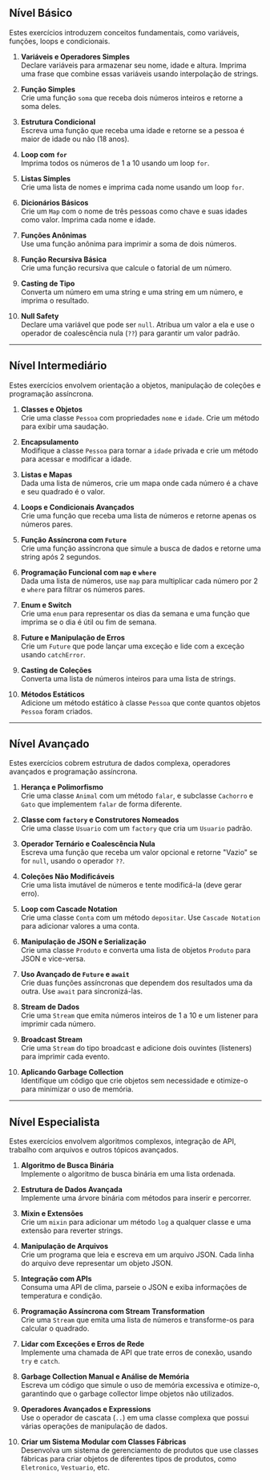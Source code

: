## Nível Básico

Estes exercícios introduzem conceitos fundamentais, como variáveis, funções, loops e condicionais.

1. **Variáveis e Operadores Simples**  
   Declare variáveis para armazenar seu nome, idade e altura. Imprima uma frase que combine essas variáveis usando interpolação de strings.

2. **Função Simples**  
   Crie uma função `soma` que receba dois números inteiros e retorne a soma deles.

3. **Estrutura Condicional**  
   Escreva uma função que receba uma idade e retorne se a pessoa é maior de idade ou não (18 anos).

4. **Loop com `for`**  
   Imprima todos os números de 1 a 10 usando um loop `for`.

5. **Listas Simples**  
   Crie uma lista de nomes e imprima cada nome usando um loop `for`.

6. **Dicionários Básicos**  
   Crie um `Map` com o nome de três pessoas como chave e suas idades como valor. Imprima cada nome e idade.

7. **Funções Anônimas**  
   Use uma função anônima para imprimir a soma de dois números.

8. **Função Recursiva Básica**  
   Crie uma função recursiva que calcule o fatorial de um número.

9. **Casting de Tipo**  
   Converta um número em uma string e uma string em um número, e imprima o resultado.

10. **Null Safety**  
    Declare uma variável que pode ser `null`. Atribua um valor a ela e use o operador de coalescência nula (`??`) para garantir um valor padrão.

---

## Nível Intermediário

Estes exercícios envolvem orientação a objetos, manipulação de coleções e programação assíncrona.

1. **Classes e Objetos**  
   Crie uma classe `Pessoa` com propriedades `nome` e `idade`. Crie um método para exibir uma saudação.

2. **Encapsulamento**  
   Modifique a classe `Pessoa` para tornar a `idade` privada e crie um método para acessar e modificar a idade.

3. **Listas e Mapas**  
   Dada uma lista de números, crie um mapa onde cada número é a chave e seu quadrado é o valor.

4. **Loops e Condicionais Avançados**  
   Crie uma função que receba uma lista de números e retorne apenas os números pares.

5. **Função Assíncrona com `Future`**  
   Crie uma função assíncrona que simule a busca de dados e retorne uma string após 2 segundos.

6. **Programação Funcional com `map` e `where`**  
   Dada uma lista de números, use `map` para multiplicar cada número por 2 e `where` para filtrar os números pares.

7. **Enum e Switch**  
   Crie uma `enum` para representar os dias da semana e uma função que imprima se o dia é útil ou fim de semana.

8. **Future e Manipulação de Erros**  
   Crie um `Future` que pode lançar uma exceção e lide com a exceção usando `catchError`.

9. **Casting de Coleções**  
   Converta uma lista de números inteiros para uma lista de strings.

10. **Métodos Estáticos**  
    Adicione um método estático à classe `Pessoa` que conte quantos objetos `Pessoa` foram criados.

---

## Nível Avançado

Estes exercícios cobrem estrutura de dados complexa, operadores avançados e programação assíncrona.

1. **Herança e Polimorfismo**  
   Crie uma classe `Animal` com um método `falar`, e subclasse `Cachorro` e `Gato` que implementem `falar` de forma diferente.

2. **Classe com `factory` e Construtores Nomeados**  
   Crie uma classe `Usuario` com um `factory` que cria um `Usuario` padrão.

3. **Operador Ternário e Coalescência Nula**  
   Escreva uma função que receba um valor opcional e retorne "Vazio" se for `null`, usando o operador `??`.

4. **Coleções Não Modificáveis**  
   Crie uma lista imutável de números e tente modificá-la (deve gerar erro).

5. **Loop com Cascade Notation**  
   Crie uma classe `Conta` com um método `depositar`. Use `Cascade Notation` para adicionar valores a uma conta.

6. **Manipulação de JSON e Serialização**  
   Crie uma classe `Produto` e converta uma lista de objetos `Produto` para JSON e vice-versa.

7. **Uso Avançado de `Future` e `await`**  
   Crie duas funções assíncronas que dependem dos resultados uma da outra. Use `await` para sincronizá-las.

8. **Stream de Dados**  
   Crie uma `Stream` que emita números inteiros de 1 a 10 e um listener para imprimir cada número.

9. **Broadcast Stream**  
   Crie uma `Stream` do tipo broadcast e adicione dois ouvintes (listeners) para imprimir cada evento.

10. **Aplicando Garbage Collection**  
    Identifique um código que crie objetos sem necessidade e otimize-o para minimizar o uso de memória.

---

## Nível Especialista

Estes exercícios envolvem algoritmos complexos, integração de API, trabalho com arquivos e outros tópicos avançados.

1. **Algoritmo de Busca Binária**  
   Implemente o algoritmo de busca binária em uma lista ordenada.

2. **Estrutura de Dados Avançada**  
   Implemente uma árvore binária com métodos para inserir e percorrer.

3. **Mixin e Extensões**  
   Crie um `mixin` para adicionar um método `log` a qualquer classe e uma extensão para reverter strings.

4. **Manipulação de Arquivos**  
   Crie um programa que leia e escreva em um arquivo JSON. Cada linha do arquivo deve representar um objeto JSON.

5. **Integração com APIs**  
   Consuma uma API de clima, parseie o JSON e exiba informações de temperatura e condição.

6. **Programação Assíncrona com Stream Transformation**  
   Crie uma `Stream` que emita uma lista de números e transforme-os para calcular o quadrado.

7. **Lidar com Exceções e Erros de Rede**  
   Implemente uma chamada de API que trate erros de conexão, usando `try` e `catch`.

8. **Garbage Collection Manual e Análise de Memória**  
   Escreva um código que simule o uso de memória excessiva e otimize-o, garantindo que o garbage collector limpe objetos não utilizados.

9. **Operadores Avançados e Expressions**  
   Use o operador de cascata (`..`) em uma classe complexa que possui várias operações de manipulação de dados.

10. **Criar um Sistema Modular com Classes Fábricas**  
    Desenvolva um sistema de gerenciamento de produtos que use classes fábricas para criar objetos de diferentes tipos de produtos, como `Eletronico`, `Vestuario`, etc.
